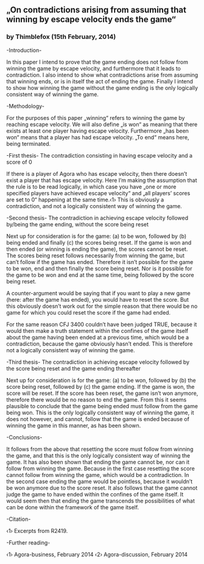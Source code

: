 <h2>„On contradictions arising from assuming that winning by escape velocity ends the game“</h2>
<h3>by Thimblefox (15th February, 2014)</h3>
<p>-Introduction-</p>
<p>In this paper I intend to prove that the game ending does not follow from 
winning the game by escape velocity, and furthermore that it leads to 
contradiction. I also intend to show what contradictions arise from assuming 
that winning ends, or is in itself the act of ending the game. Finally I intend 
to show how winning the game without the game ending is the only logically 
consistent way of winning the game.</p>
<p>-Methodology-</p>
<p>For the purposes of this paper „winning“ refers to winning the game by reaching 
escape velocity. We will also define „is won“ as meaning that there exists at 
least one player having escape velocity. Furthermore „has been won“ means that 
a player has had escape velocity. „To end“ means here, being terminated.</p>
<p>-First thesis- 
The contradiction consisting in having escape velocity and a score of 0</p>
<p>If there is a player of Agora who has escape velocity, then there doesn’t exist 
a player that has escape velocity. Here I’m making the assumption that the rule 
is to be read logically, in which case you have „one or more specified players 
have achieved escape velocity“ and „all players’ scores are set to 0“ happening 
at the same time.‹1› This is obviously a contradiction, and not a logically 
consistent way of winning the game.</p>
<p>-Second thesis-
The contradiction in achieving escape velocity followed by/being the game 
ending, without the score being reset</p>
<p>Next up for consideration is for the game: (a) to be won, followed by (b) being 
ended and finally (c) the scores being reset. If the game is won and then ended 
(or winning is ending the game), the scores cannot be reset. The scores being 
reset follows necessarily from winning the game, but can’t follow if the game 
has ended. Therefore it isn’t possible for the game to be won, end and then 
finally the score being reset. Nor is it possible for the game to be won and 
end at the same time, being followed by the score being reset.</p>
<p>A counter-argument would be saying that if you want to play a new game (here: 
after the game has ended), you would have to reset the score. But this 
obviously doesn’t work out for the simple reason that there would be no game 
for which you could reset the score if the game had ended. </p>
<p>For the same reason CFJ 3400 couldn’t have been judged TRUE, because it would 
then make a truth statement within the confines of the game itself about the 
game having been ended at a previous time, which would be a contradiction, 
because the game obviously hasn’t ended. This is therefore not a logically 
consistent way of winning the game.</p>
<p>-Third thesis-
The contradiction in achieving escape velocity followed by the score being 
reset and the game ending thereafter</p>
<p>Next up for consideration is for the game: (a) to be won, followed by (b) the 
score being reset, followed by (c) the game ending. If the game is won, the 
score will be reset. If the score has been reset, the game isn’t won anymore, 
therefore there would be no reason to end the game. From this it seems 
plausible to conclude that the game being ended must follow from the game being 
won. This is the only logically consistent way of winning the game, it does not 
however, and cannot, follow that the game is ended because of winning the game 
in this manner, as has been shown.</p>
<p>-Conclusions-</p>
<p>It follows from the above that resetting the score must follow from winning the 
game, and that this is the only logically consistent way of winning the game. 
It has also been shown that ending the game cannot be, nor can it follow from 
winning the game. Because in the first case resetting the score cannot follow 
from winning the game, which would be a contradiction. In the second case 
ending the game would be pointless, because it wouldn’t be won anymore due to 
the score reset. It also follows that the game cannot judge the game to have 
ended within the confines of the game itself. It would seem then that ending 
the game transcends the possibilities of what can be done within the framework 
of the game itself.</p>
<p>-Citation-</p>
<p>‹1› Excerpts from R2419.</p>
<p>-Further reading-</p>
<p>‹1› Agora-business, February 2014
‹2› Agora-discussion, February 2014</p>
